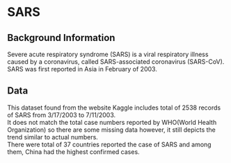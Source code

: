 # SARS
## Background Information 
Severe acute respiratory syndrome (SARS) is a viral respiratory illness caused by a coronavirus, called SARS-associated coronavirus (SARS-CoV). SARS was first reported in Asia in February of 2003.

## Data
This dataset found from the website Kaggle includes total of 2538 records of SARS from 3/17/2003 to 7/11/2003. \
It does not match the total case numbers reported by WHO(World Health Organization) so there are some missing data however, it still depicts the trend similar to actual numbers. \
There were total of 37 countries reported the case of SARS and among them, China had the highest confirmed cases. 
